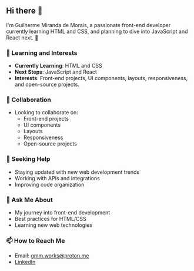 ## Hi there 👋

I'm Guilherme Miranda de Morais, a passionate front-end developer currently learning HTML and CSS, and planning to dive into JavaScript and React next. 🚀

### 🌱 Learning and Interests
- **Currently Learning**: HTML and CSS
- **Next Steps**: JavaScript and React
- **Interests**: Front-end projects, UI components, layouts, responsiveness, and open-source projects.

### 👯 Collaboration
- Looking to collaborate on: 
  - Front-end projects
  - UI components
  - Layouts
  - Responsiveness
  - Open-source projects

### 🤔 Seeking Help
- Staying updated with new web development trends
- Working with APIs and integrations
- Improving code organization

### 💬 Ask Me About
- My journey into front-end development
- Best practices for HTML/CSS
- Learning new web technologies

### 📫 How to Reach Me
- Email: gmm.works@proton.me
- [LinkedIn](https://www.linkedin.com/in/guilherme-miranda-de-morais/)
